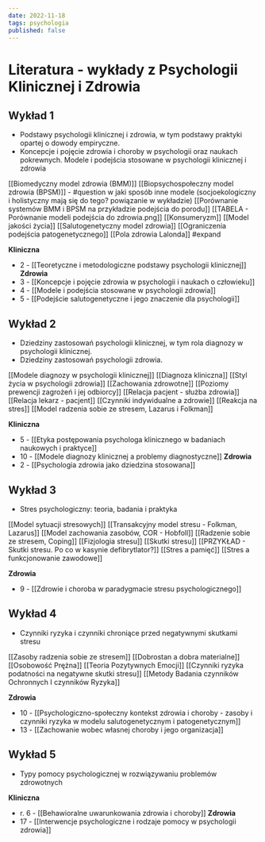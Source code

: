 ```yaml
---
date: 2022-11-18
tags: psychologia 
published: false
---
```

# Literatura - wykłady z Psychologii Klinicznej i Zdrowia

## Wykład 1
- Podstawy psychologii klinicznej i zdrowia, w tym podstawy praktyki opartej o dowody empiryczne.
- Koncepcje i pojęcie zdrowia i choroby w psychologii oraz naukach pokrewnych. Modele i podejścia stosowane w psychologii klinicznej i zdrowia

[[Biomedyczny model zdrowia (BMM)]]
[[Biopsychospołeczny model zdrowia (BPSM)]] - #question w jaki sposób inne modele (socjoekologiczny i holistyczny mają się do tego? powiązanie w wykładzie)
	[[Porównanie systemów BMM i BPSM na przykładzie podejścia do porodu]]
	[[TABELA - Porównanie modeli podejścia do zdrowia.png]]
[[Konsumeryzm]]
[[Model jakości życia]]
[[Salutogenetyczny model zdrowia]]
[[Ograniczenia podejścia patogenetycznego]]
[[Pola zdrowia Lalonda]] #expand

**Kliniczna**
- 2 - [[Teoretyczne i metodologiczne podstawy psychologii klinicznej]]
**Zdrowia**
- 3 - [[Koncepcje i pojęcie zdrowia w psychologii i naukach o człowieku]]
- 4 - [[Modele i podejścia stosowane w psychologii zdrowia]]
- 5 - [[Podejście salutogenetyczne i jego znaczenie dla psychologii]]

## Wykład 2
- Dziedziny zastosowań psychologii klinicznej, w tym rola diagnozy w psychologii klinicznej.
- Dziedziny zastosowań psychologii zdrowia.

[[Modele diagnozy w psychologii klinicznej]]
[[Diagnoza kliniczna]]
[[Styl życia w psychologii zdrowia]]
[[Zachowania zdrowotne]]
[[Poziomy prewencji zagrożeń i jej odbiorcy]]
[[Relacja pacjent - służba zdrowia]]
[[Relacja lekarz - pacjent]]
[[Czynniki indywidualne a zdrowie]]
	[[Reakcja na stres]]
	[[Model radzenia sobie ze stresem, Lazarus i Folkman]]

**Kliniczna**
- 5 - [[Etyka postępowania psychologa klinicznego w badaniach naukowych i praktyce]]
- 10 - [[Modele diagnozy klinicznej a problemy diagnostyczne]]
**Zdrowia**
- 2 - [[Psychologia zdrowia jako dziedzina stosowana]]

## Wykład 3
- Stres psychologiczny: teoria, badania i praktyka

[[Model sytuacji stresowych]]
[[Transakcyjny model stresu - Folkman, Lazarus]]
[[Model zachowania zasobów, COR - Hobfoll]]
[[Radzenie sobie ze stresem, Coping]]
[[Fizjologia stresu]]
[[Skutki stresu]]
	[[PRZYKŁAD - Skutki stresu. Po co w kasynie defibrytlator?]]
[[Stres a pamięć]]
[[Stres a funkcjonowanie zawodowe]]

**Zdrowia**
- 9 - [[Zdrowie i choroba w paradygmacie stresu psychologicznego]]

## Wykład 4
- Czynniki ryzyka i czynniki chroniące przed negatywnymi skutkami stresu

[[Zasoby radzenia sobie ze stresem]]
[[Dobrostan a dobra materialne]]
[[Osobowość Prężna]]
[[Teoria Pozytywnych Emocji]]
[[Czynniki ryzyka podatności na negatywne skutki stresu]]
[[Metody Badania czynników Ochronnych I czynników Ryzyka]]

**Zdrowia**
- 10 - [[Psychologiczno-społeczny kontekst zdrowia i choroby - zasoby i czynniki ryzyka w modelu salutogenetycznym i patogenetycznym]]
- 13 - [[Zachowanie wobec własnej choroby i jego organizacja]]

## Wykład 5
- Typy pomocy psychologicznej w rozwiązywaniu problemów zdrowotnych

**Kliniczna**
- r. 6 - [[Behawioralne uwarunkowania zdrowia i choroby]]
**Zdrowia**
- 17 - [[Interwencje psychologiczne i rodzaje pomocy w psychologii zdrowia]]